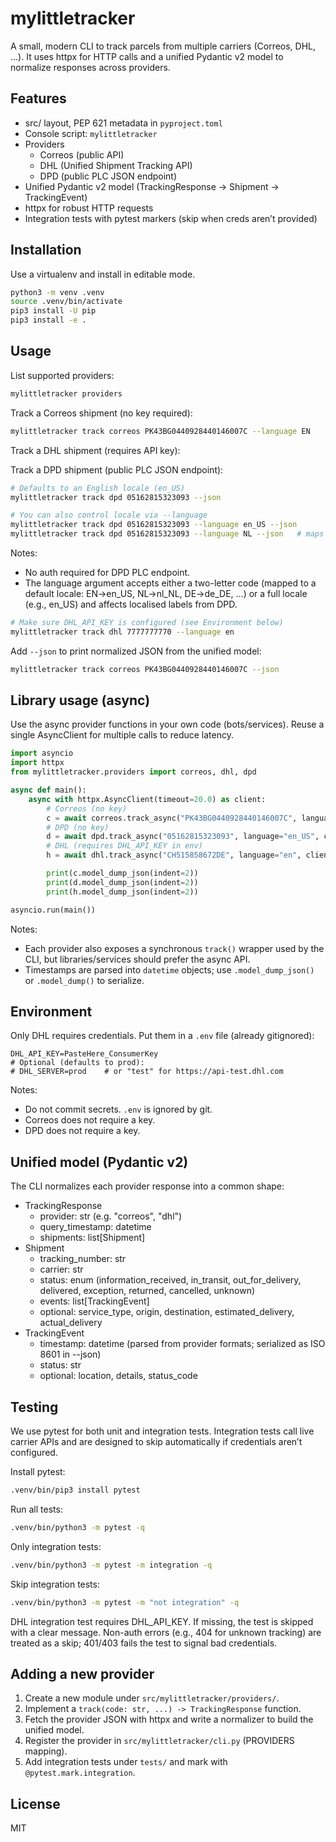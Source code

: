 # mylittletracker

A small, modern CLI to track parcels from multiple carriers (Correos, DHL, …). It uses httpx for HTTP calls and a unified Pydantic v2 model to normalize responses across providers.

## Features
- src/ layout, PEP 621 metadata in `pyproject.toml`
- Console script: `mylittletracker`
- Providers
  - Correos (public API)
  - DHL (Unified Shipment Tracking API)
  - DPD (public PLC JSON endpoint)
- Unified Pydantic v2 model (TrackingResponse → Shipment → TrackingEvent)
- httpx for robust HTTP requests
- Integration tests with pytest markers (skip when creds aren’t provided)

## Installation

Use a virtualenv and install in editable mode.

```bash
python3 -m venv .venv
source .venv/bin/activate
pip3 install -U pip
pip3 install -e .
```

## Usage

List supported providers:

```bash
mylittletracker providers
```

Track a Correos shipment (no key required):

```bash
mylittletracker track correos PK43BG0440928440146007C --language EN
```

Track a DHL shipment (requires API key):

Track a DPD shipment (public PLC JSON endpoint):

```bash
# Defaults to an English locale (en_US)
mylittletracker track dpd 05162815323093 --json

# You can also control locale via --language
mylittletracker track dpd 05162815323093 --language en_US --json
mylittletracker track dpd 05162815323093 --language NL --json   # maps to nl_NL
```

Notes:
- No auth required for DPD PLC endpoint.
- The language argument accepts either a two-letter code (mapped to a default locale: EN→en_US, NL→nl_NL, DE→de_DE, …) or a full locale (e.g., en_US) and affects localised labels from DPD.

```bash
# Make sure DHL_API_KEY is configured (see Environment below)
mylittletracker track dhl 7777777770 --language en
```

Add `--json` to print normalized JSON from the unified model:

```bash
mylittletracker track correos PK43BG0440928440146007C --json
```

## Library usage (async)

Use the async provider functions in your own code (bots/services). Reuse a single AsyncClient for multiple calls to reduce latency.

```python
import asyncio
import httpx
from mylittletracker.providers import correos, dhl, dpd

async def main():
    async with httpx.AsyncClient(timeout=20.0) as client:
        # Correos (no key)
        c = await correos.track_async("PK43BG0440928440146007C", language="EN", client=client)
        # DPD (no key)
        d = await dpd.track_async("05162815323093", language="en_US", client=client)
        # DHL (requires DHL_API_KEY in env)
        h = await dhl.track_async("CH515858672DE", language="en", client=client)

        print(c.model_dump_json(indent=2))
        print(d.model_dump_json(indent=2))
        print(h.model_dump_json(indent=2))

asyncio.run(main())
```

Notes:
- Each provider also exposes a synchronous `track()` wrapper used by the CLI, but libraries/services should prefer the async API.
- Timestamps are parsed into `datetime` objects; use `.model_dump_json()` or `.model_dump()` to serialize.

## Environment

Only DHL requires credentials. Put them in a `.env` file (already gitignored):

```
DHL_API_KEY=PasteHere_ConsumerKey
# Optional (defaults to prod):
# DHL_SERVER=prod    # or "test" for https://api-test.dhl.com
```

Notes:
- Do not commit secrets. `.env` is ignored by git.
- Correos does not require a key.
- DPD does not require a key.

## Unified model (Pydantic v2)

The CLI normalizes each provider response into a common shape:

- TrackingResponse
  - provider: str (e.g. "correos", "dhl")
  - query_timestamp: datetime
  - shipments: list[Shipment]
- Shipment
  - tracking_number: str
  - carrier: str
  - status: enum (information_received, in_transit, out_for_delivery, delivered, exception, returned, cancelled, unknown)
  - events: list[TrackingEvent]
  - optional: service_type, origin, destination, estimated_delivery, actual_delivery
- TrackingEvent
  - timestamp: datetime (parsed from provider formats; serialized as ISO 8601 in --json)
  - status: str
  - optional: location, details, status_code

## Testing

We use pytest for both unit and integration tests. Integration tests call live carrier APIs and are designed to skip automatically if credentials aren’t configured.

Install pytest:

```bash
.venv/bin/pip3 install pytest
```

Run all tests:

```bash
.venv/bin/python3 -m pytest -q
```

Only integration tests:

```bash
.venv/bin/python3 -m pytest -m integration -q
```

Skip integration tests:

```bash
.venv/bin/python3 -m pytest -m "not integration" -q
```

DHL integration test requires DHL_API_KEY. If missing, the test is skipped with a clear message. Non-auth errors (e.g., 404 for unknown tracking) are treated as a skip; 401/403 fails the test to signal bad credentials.

## Adding a new provider

1. Create a new module under `src/mylittletracker/providers/`.
2. Implement a `track(code: str, ...) -> TrackingResponse` function.
3. Fetch the provider JSON with httpx and write a normalizer to build the unified model.
4. Register the provider in `src/mylittletracker/cli.py` (PROVIDERS mapping).
5. Add integration tests under `tests/` and mark with `@pytest.mark.integration`.

## License

MIT
